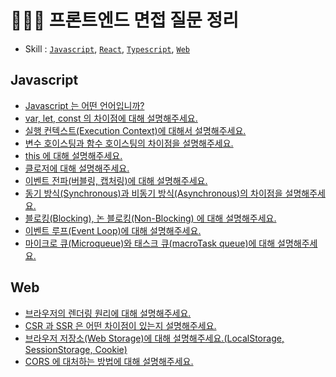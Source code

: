 # 👩🏻‍💻 프론트엔드 면접 질문 정리
- Skill : [`Javascript`](#Javascript
), [`React`](#React), [`Typescript`](#typescript), [`Web`](#web)


## Javascript
- [Javascript 는 어떤 언어입니까?](js/javascript.md)
- [var, let, const 의 차이점에 대해 설명해주세요.](js/var-let-const-diff.md)
- [실행 컨텍스트(Execution Context)에 대해서 설명해주세요.](js/execution-context.md)
- [변수 호이스팅과 함수 호이스팅의 차이점을 설명해주세요.](js/hoisting.md)
- [this 에 대해 설명해주세요.](js/this.md)
- [클로저에 대해 설명해주세요.](js/closure.md)
- [이벤트 전파(버블링, 캡처링)에 대해 설명해주세요.](js/event-propagation.md)
- [동기 방식(Synchronous)과 비동기 방식(Asynchronous)의 차이점을 설명해주세요.](js/synchronous-asynchronous.md)
- [블로킹(Blocking), 논 블로킹(Non-Blocking) 에 대해 설명해주세요.](js/blocking-non-blocking.md)
- [이벤트 루프(Event Loop)에 대해 설명해주세요.](js/event-loop.md)
- [마이크로 큐(Microqueue)와 태스크 큐(macroTask queue)에 대해 설명해주세요.](js/microtask-queue-task-queue.md)

## Web
- [브라우저의 렌더링 원리에 대해 설명해주세요.](web/browser-rendering.md)
- [CSR 과 SSR 은 어떤 차이점이 있는지 설명해주세요.](web/csr-ssr-diff.md)
- [브라우저 저장소(Web Storage)에 대해 설명해주세요.(LocalStorage, SessionStorage, Cookie)](web/web-storage.md)
- [CORS 에 대처하는 방법에 대해 설명해주세요.](web/cross-origin-resource-sharing.md)